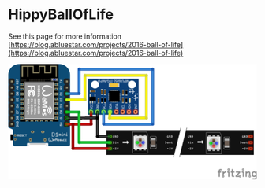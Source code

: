 # HippyBallOfLife

See this page for more information [https://blog.abluestar.com/projects/2016-ball-of-life](https://blog.abluestar.com/projects/2016-ball-of-life)

![Fritzing Drawing](/hardware/hippyBallOfLife_bb.png)
